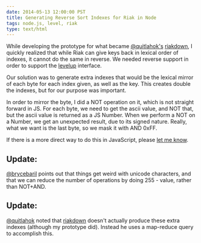 ```yaml
---
date: 2014-05-13 12:00:00 PST
title: Generating Reverse Sort Indexes for Riak in Node
tags: node.js, level, riak
type: text/html
---
```


While developing the prototype for what became [@quitlahok's](https://twitter.com/quitlahok) [riakdown](https://github.com/nlf/riakdown),
I quickly realized that while Riak can give keys back in lexical order of indexes, it cannot do the same in reverse.
We needed reverse support in order to support the [levelup](https://github.com/rvagg/levelup) interface.

Our solution was to generate extra indexes that would be the lexical mirror of each byte for each index given, as well as the key.
This creates double the indexes, but for our purpose was important.

In order to mirror the byte, I did a NOT operation on it, which is not straight forward in JS.
For each byte, we need to get the ascii value, and NOT that, but the ascii value is returned as a JS Number.
When we perform a NOT on a Number, we get an unexpected result, due to its signed nature.
Really, what we want is the last byte, so we mask it with AND 0xFF.

If there is a more direct way to do this in JavaScript, please [let me know](https://twitter.com/intent/tweet?screen_name=fritzy).

<script src="https://gist.github.com/fritzy/236b3c727264ded700aa.js?file=riak_reverse_put.js" type="text/javascript"></script>

## Update:

[@brycebaril](https://twitter.com/brycebaril) points out that things get weird with unicode characters,
and that we can reduce the number of operations by doing 255 - value, rather than NOT+AND.

<script src="https://gist.github.com/fritzy/236b3c727264ded700aa.js?file=buffer_reversestring.js" type="text/javascript"></script>

## Update:

[@quitlahok](https://twitter.com/quitlahok) noted that [riakdown](https://github.com/nlf/riakdown) doesn't actually produce these extra indexes (although my prototype did).
Instead he uses a map-reduce query to accomplish this.
